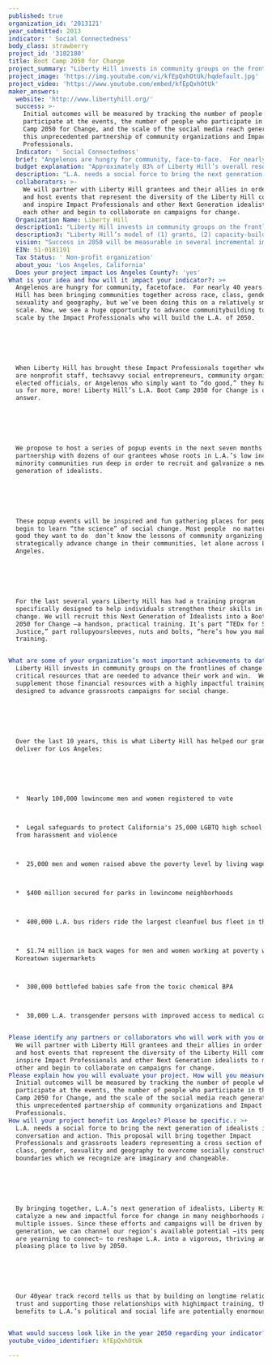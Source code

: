 ```yaml
---
published: true
organization_id: '2013121'
year_submitted: 2013
indicator: ' Social Connectedness'
body_class: strawberry
project_id: '3102180'
title: Boot Camp 2050 for Change
project_summary: "Liberty Hill invests in community groups on the frontlines of change with critical resources that are needed to advance their work and win.  We supplement those financial resources with a highly impactful training program designed to advance grassroots campaigns for social change. \r\n\r\nOver the last 10 years, this is what Liberty Hill has helped our grantees deliver for Los Angeles:\r\n\r\n•  Nearly 100,000 low-income men and women registered to vote\r\n•  Legal safeguards to protect California's 25,000 LGBTQ high school students from harassment and violence\r\n•  25,000 men and women raised above the poverty level by living wage jobs\r\n•  $400 million secured for parks in low-income neighborhoods\r\n•  400,000 L.A. bus riders ride the largest clean-fuel bus fleet in the country\r\n•  $1.74 million in back wages for men and women working at poverty wages in Koreatown supermarkets\r\n•  300,000 bottle-fed babies safe from the toxic chemical BPA\r\n•  30,000 L.A. transgender persons with improved access to medical care\r\n"
project_image: 'https://img.youtube.com/vi/kfEpQxhOtUk/hqdefault.jpg'
project_video: 'https://www.youtube.com/embed/kfEpQxhOtUk'
maker_answers:
  website: 'http://www.libertyhill.org/'
  success: >-
    Initial outcomes will be measured by tracking the number of people who
    participate at the events, the number of people who participate in the Boot
    Camp 2050 for Change, and the scale of the social media reach generated by
    this unprecedented partnership of community organizations and Impact
    Professionals.
  Indicator: ' Social Connectedness'
  brief: "Angelenos are hungry for community, face-to-face.  For nearly 40 years Liberty Hill has been bringing communities together across race, class, gender, sexuality and geography, but we’ve been doing this on a relatively small scale. Now, we see a huge opportunity to advance community-building to a new scale by the Impact Professionals who will build the L.A. of 2050. \r\n\r\nWhen Liberty Hill has brought these Impact Professionals together whether they are nonprofit staff, tech-savvy social entrepreneurs, community organizers, elected officials, or Angelenos who simply want to “do good,” they have asked us for more, more! Liberty Hill’s L.A. Boot Camp 2050 for Change is our answer.  \r\n\r\nWe propose to host a series of pop-up events in the next seven months in partnership with dozens of our grantees whose roots in L.A.’s low income and minority communities run deep in order to recruit and galvanize a new generation of idealists.  \r\n\r\nThese pop-up events will be inspired and fun gathering places for people to begin to learn “the science” of social change. Most people - no matter how much good they want to do - don’t know the lessons of community organizing or how to strategically advance change in their communities, let alone across Los Angeles. \r\n\r\nFor the last several years Liberty Hill has had a training program specifically designed to help individuals strengthen their skills in making change. We will recruit this Next Generation of Idealists into a Boot Camp 2050 for Change –a hands-on, practical training. It’s part “TEDx for Social Justice,” part roll-up-your-sleeves, nuts and bolts, “here’s how you make change” training. \r\n"
  budget explanation: "Approximately 83% of Liberty Hill’s overall resources are invested in program costs, 9% is allocated for administrative costs and the remaining 8% supports fundraising costs. As a result, the strategic communications department at Liberty Hill strives to achieve its goals without having a marketing budget.\r\n\r\nLiberty Hill has compensated by becoming savvy in social media campaigns. We have learned to identify our power users, fans and followers who are influencers in the community and give them certain campaign management responsibilities such as curating content, updating posts, etc.  Social media marketing which is far less expensive to create and maintain than traditional advertising campaigns has helped increase our visibility.\r\n\r\nThe opportunity before us with this grant is to invest in marketing that will dramatically scale up the support for a social media campaign to augment the outcomes of our Boot Camp 2050 for Change.\r\n\r\nLiberty Hill will invest this grant equally between marketing (50%) and program expenses (50%) for our Boot Camp 2050 for Change.\r\nThe following is a detailed budget for this grant\r\n\r\nOrganizational Budget $4,393,495\r\n\r\nBoot Camp 2050 for Change Project Budget $100,000\r\n\r\nRequest to LA2050 \r\n\r\nSalaries\t           \t                                                          15,000 \r\nEmployee Benefits\t             \t                                    2,300 \r\nTotal Personnel\t           \t                                        $17,300 \r\n \t\t \r\nEvent Expenses (3-5 events held by 12/31/2013)\t$27,700\r\n\r\nMarketing:\t             \t                                                $50,000         \r\n---Publicity/Public Relations\r\n---Copywriting\r\n---Creative Services\r\n---Publishing/Printing\r\n---Website design and maintenance\r\n---Design and Packaging Services\r\n---Brand Support\r\n---Consulting Services\r\n---Event support, Graphs & Signs\r\n     \r\nTotal Nonpersonnel costs\t           \t                      77,700 \r\n \t\t \r\nTotal Administrative Expenses\t             \t              $5,000 \r\n \t\t \r\nTotal Expenses\t           \t                                  $100,000 \r\n"
  description: "L.A. needs a social force to bring the next generation of idealists into conversation and action. This proposal will bring together Impact Professionals and grassroots leaders representing a cross section of race, class, gender, sexuality and geography to overcome socially constructed boundaries which we recognize are imaginary and changeable.\r\n\r\nBy bringing together, L.A.’s next generation of idealists, Liberty Hill will catalyze a new and impactful force for change in many neighborhoods and on multiple issues. Since these efforts and campaigns will be driven by this generation, we can channel our region’s available potential –its people who are yearning to connect– to reshape L.A. into a vigorous, thriving and pleasing place to live by 2050.\r\n\r\nOur 40-year track record tells us that by building on longtime relationships of trust and supporting those relationships with high-impact training, the benefits to L.A.’s political and social life are potentially enormous.   \r\n"
  collaborators: >-
    We will partner with Liberty Hill grantees and their allies in order to plan
    and host events that represent the diversity of the Liberty Hill community
    and inspire Impact Professionals and other Next Generation idealists to meet
    each other and begin to collaborate on campaigns for change. 
  Organization Name: Liberty Hill
  description1: "Liberty Hill invests in community groups on the frontlines of change with critical resources that are needed to advance their work and win.  We supplement those financial resources with a highly impactful training program designed to advance grassroots campaigns for social change. \r\n\r\nOver the last 10 years, this is what Liberty Hill has helped our grantees deliver for Los Angeles:\r\n\r\n•  Nearly 100,000 low-income men and women registered to vote\r\n•  Legal safeguards to protect California's 25,000 LGBTQ high school students from harassment and violence\r\n•  25,000 men and women raised above the poverty level by living wage jobs\r\n•  $400 million secured for parks in low-income neighborhoods\r\n•  400,000 L.A. bus riders ride the largest clean-fuel bus fleet in the country\r\n•  $1.74 million in back wages for men and women working at poverty wages in Koreatown supermarkets\r\n•  300,000 bottle-fed babies safe from the toxic chemical BPA\r\n•  30,000 L.A. transgender persons with improved access to medical care\r\n"
  description3: "Liberty Hill’s model of (1) grants, (2) capacity-building training and (3) alliance building is unique for southern California public foundations.  Over time our own grantees grow their organizational capacity and while they no longer need support from Liberty Hill, they engage funders who support Liberty Hill.  This is the closest we can come to defining a pool of competitors. We see this growth as opportunity.\r\n\r\nWe believe in collaborative leadership and we engage our grantees and other larger institutions who might be considered “competition” in alliance building. By pooling our resources and the talent of our people we can achieve much greater gains than working in isolation."
  vision: "Success in 2050 will be measurable in several incremental improvements in the quality of life in Los Angeles.   By laying the groundwork in Social Connectedness now, some examples of success might be evidenced by:\r\n\r\n•\tAdvancing EDUCATION reform that will reward success and not punish youth\r\n•\tExpansion of green spaces and clean air quality, two fundamental ENVIRONMENTAL QUALITY improvements which will reduce environmentally-related cases of asthma and cancer\r\n•\tImproving access to HEALTH care services and well-being opportunities\r\n•\tAmplifying the voices of marginal communities in the ARTS and strengthening CULTURAL VITALITY by making LA the venue of choice for creative thinkers and innovators\r\n•\tLifting the most vulnerable low-wage workers our of poverty through increased INCOME & EMPLOYMENT opportunities\r\n•\tSafeguarding affordable HOUSING stock\r\n•\tIncreasing PUBLIC SAFETY through community centered policing and common sense neighborhood restoration\r\n"
  EIN: 51-0181191
  Tax Status: ' Non-profit organization'
  about_you: 'Los Angeles, California'
  Does your project impact Los Angeles County?: 'yes'
What is your idea and how will it impact your indicator?: >+
  Angelenos are hungry for community, facetoface.  For nearly 40 years Liberty
  Hill has been bringing communities together across race, class, gender,
  sexuality and geography, but we’ve been doing this on a relatively small
  scale. Now, we see a huge opportunity to advance communitybuilding to a new
  scale by the Impact Professionals who will build the L.A. of 2050. 






  When Liberty Hill has brought these Impact Professionals together whether they
  are nonprofit staff, techsavvy social entrepreneurs, community organizers,
  elected officials, or Angelenos who simply want to “do good,” they have asked
  us for more, more! Liberty Hill’s L.A. Boot Camp 2050 for Change is our
  answer.  






  We propose to host a series of popup events in the next seven months in
  partnership with dozens of our grantees whose roots in L.A.’s low income and
  minority communities run deep in order to recruit and galvanize a new
  generation of idealists.  






  These popup events will be inspired and fun gathering places for people to
  begin to learn “the science” of social change. Most people  no matter how much
  good they want to do  don’t know the lessons of community organizing or how to
  strategically advance change in their communities, let alone across Los
  Angeles. 






  For the last several years Liberty Hill has had a training program
  specifically designed to help individuals strengthen their skills in making
  change. We will recruit this Next Generation of Idealists into a Boot Camp
  2050 for Change —a handson, practical training. It’s part “TEDx for Social
  Justice,” part rollupyoursleeves, nuts and bolts, “here’s how you make change”
  training. 


What are some of your organization’s most important achievements to date?: >+
  Liberty Hill invests in community groups on the frontlines of change with
  critical resources that are needed to advance their work and win.  We
  supplement those financial resources with a highly impactful training program
  designed to advance grassroots campaigns for social change. 






  Over the last 10 years, this is what Liberty Hill has helped our grantees
  deliver for Los Angeles:






  *  Nearly 100,000 lowincome men and women registered to vote



  *  Legal safeguards to protect California's 25,000 LGBTQ high school students
  from harassment and violence



  *  25,000 men and women raised above the poverty level by living wage jobs



  *  $400 million secured for parks in lowincome neighborhoods



  *  400,000 L.A. bus riders ride the largest cleanfuel bus fleet in the country



  *  $1.74 million in back wages for men and women working at poverty wages in
  Koreatown supermarkets



  *  300,000 bottlefed babies safe from the toxic chemical BPA



  *  30,000 L.A. transgender persons with improved access to medical care


Please identify any partners or collaborators who will work with you on this project.: >-
  We will partner with Liberty Hill grantees and their allies in order to plan
  and host events that represent the diversity of the Liberty Hill community and
  inspire Impact Professionals and other Next Generation idealists to meet each
  other and begin to collaborate on campaigns for change. 
Please explain how you will evaluate your project. How will you measure success?: >-
  Initial outcomes will be measured by tracking the number of people who
  participate at the events, the number of people who participate in the Boot
  Camp 2050 for Change, and the scale of the social media reach generated by
  this unprecedented partnership of community organizations and Impact
  Professionals.
How will your project benefit Los Angeles? Please be specific.: >+
  L.A. needs a social force to bring the next generation of idealists into
  conversation and action. This proposal will bring together Impact
  Professionals and grassroots leaders representing a cross section of race,
  class, gender, sexuality and geography to overcome socially constructed
  boundaries which we recognize are imaginary and changeable.






  By bringing together, L.A.’s next generation of idealists, Liberty Hill will
  catalyze a new and impactful force for change in many neighborhoods and on
  multiple issues. Since these efforts and campaigns will be driven by this
  generation, we can channel our region’s available potential —its people who
  are yearning to connect— to reshape L.A. into a vigorous, thriving and
  pleasing place to live by 2050.






  Our 40year track record tells us that by building on longtime relationships of
  trust and supporting those relationships with highimpact training, the
  benefits to L.A.’s political and social life are potentially enormous.   


What would success look like in the year 2050 regarding your indicator?: "Success in 2050 will be measurable in several incremental improvements in the quality of life in Los Angeles.   By laying the groundwork in Social Connectedness now, some examples of success might be evidenced by:\n\n\n\n\n\n*\tAdvancing EDUCATION reform that will reward success and not punish youth\n\n\n*\tExpansion of green spaces and clean air quality, two fundamental ENVIRONMENTAL QUALITY improvements which will reduce environmentallyrelated cases of asthma and cancer\n\n\n*\tImproving access to HEALTH care services and wellbeing opportunities\n\n\n*\tAmplifying the voices of marginal communities in the ARTS and strengthening CULTURAL VITALITY by making LA the venue of choice for creative thinkers and innovators\n\n\n*\tLifting the most vulnerable lowwage workers our of poverty through increased INCOME & EMPLOYMENT opportunities\n\n\n*\tSafeguarding affordable HOUSING stock\n\n\n*\tIncreasing PUBLIC SAFETY through community centered policing and common sense neighborhood restoration\n\n\n"
youtube_video_identifier: kfEpQxhOtUk

---
```

